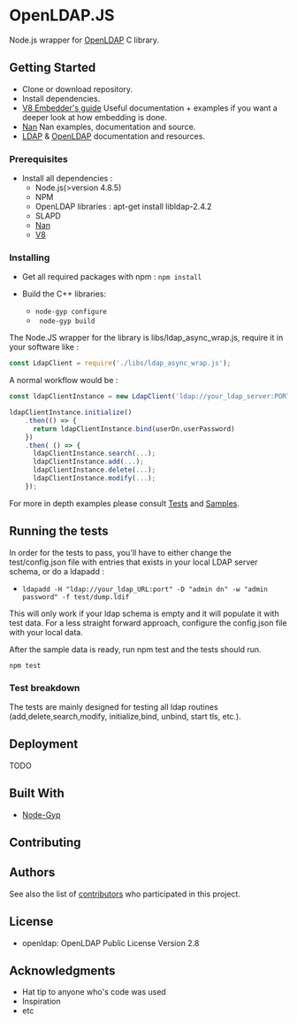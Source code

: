 # OpenLDAP.JS

Node.js wrapper for [OpenLDAP](https://github.com/openldap/openldap) C library.

## Getting Started

* Clone or download repository.
* Install dependencies.
* [V8 Embedder's guide](https://github.com/v8/v8/wiki/Embedder's-Guide) Useful documentation + examples if you want a deeper look at how    embedding is done.
* [Nan](https://github.com/nodejs/nan) Nan examples, documentation and source.
* [LDAP](https://www.ldap.com) & [OpenLDAP](http://www.openldap.org/) documentation and resources.


### Prerequisites

* Install all dependencies :
  * Node.js(>version 4.8.5)
  * NPM
  * OpenLDAP libraries : apt-get install libldap-2.4.2
  * SLAPD
  * [Nan](https://github.com/nodejs/nan)
  * [V8](https://github.com/v8/v8) 


### Installing

* Get all required packages with npm :
  ``` npm install ```

* Build the C++ libraries:
    * ```node-gyp configure```
    * ``` node-gyp build```

The Node.JS wrapper for the library is libs/ldap_async_wrap.js, require it in your software like :
```javascript
const LdapClient = require('./libs/ldap_async_wrap.js');
```

A normal workflow would be :
```javascript
const ldapClientInstance = new LdapClient('ldap://your_ldap_server:PORT');

ldapClientInstance.initialize()
    .then(() => {
      return ldapClientInstance.bind(userDn,userPassword)
    })
    .then( () => {
      ldapClientInstance.search(...);
      ldapClientInstance.add(...);
      ldapClientInstance.delete(...);
      ldapClientInstance.modify(...);
    });
```

For more in depth examples please consult [Tests](https://github.com/hufsm/openldapjs/tree/development/openldapjs/test) and [Samples](https://github.com/hufsm/openldapjs/tree/development/openldapjs/sample).







## Running the tests

In order for the tests to pass, you'll have to either change the test/config.json file with entries that exists in your local LDAP server schema, or do a ldapadd :
* ```ldapadd -H "ldap://your_ldap_URL:port" -D "admin dn" -w "admin password" -f test/dump.ldif ```

This will only work if your ldap schema is empty and it will populate it with test data. For a less straight forward approach, configure the config.json file with your local data. 

After the sample data is ready, run npm test and the tests should run.

``` npm test ```

### Test breakdown

The tests are mainly designed for testing all ldap routines (add,delete,search,modify, initialize,bind, unbind, start tls, etc.).

## Deployment

TODO

## Built With

* [Node-Gyp](https://github.com/nodejs/node-gyp)

## Contributing



## Authors


See also the list of [contributors](https://github.com/hufsm/openldapjs/graphs/contributors) who participated in this project.

## License

- openldap:   OpenLDAP Public License Version 2.8

## Acknowledgments

* Hat tip to anyone who's code was used
* Inspiration
* etc


